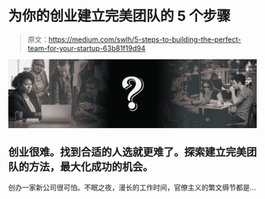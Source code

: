 # 为你的创业建立完美团队的 5 个步骤

> 原文：<https://medium.com/swlh/5-steps-to-building-the-perfect-team-for-your-startup-63b81f19d94>

![](img/67a4a8a58add878d4b2e1b25062b9490.png)

## 创业很难。找到合适的人选就更难了。探索建立完美团队的方法，最大化成功的机会。

创办一家新公司很可怕。不眠之夜，漫长的工作时间，官僚主义的繁文缛节都是…
